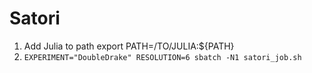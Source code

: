 # Satori

1. Add Julia to path export PATH=/TO/JULIA:${PATH}
2. `EXPERIMENT="DoubleDrake" RESOLUTION=6 sbatch -N1 satori_job.sh`
